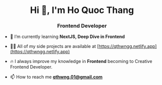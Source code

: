 <h1 align="center">Hi 👋, I'm Ho Quoc Thang</h1>
<h3 align="center">Frontend Developer</h3>

- 🌱 I’m currently learning **NextJS, Deep Dive in Frontend**

- 👨‍💻 All of my side projects are available at [https://qthwngg.netlify.app](https://qthwngg.netlify.app)

- 🔥 I always improve my knowledge in **Frontend** becoming to Creative Frontend Developer.

- 📫 How to reach me **qthwng.01@gmail.com**

